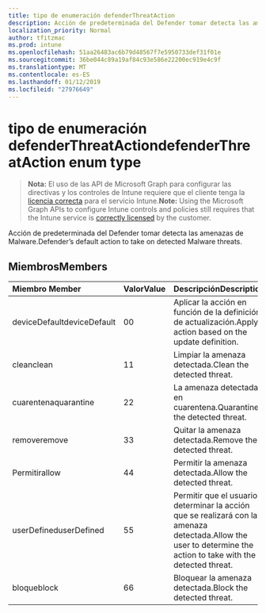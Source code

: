 ```yaml
---
title: tipo de enumeración defenderThreatAction
description: Acción de predeterminada del Defender tomar detecta las amenazas de Malware.
localization_priority: Normal
author: tfitzmac
ms.prod: intune
ms.openlocfilehash: 51aa26483ac6b79d48567f7e5950733def31f01e
ms.sourcegitcommit: 36be044c89a19af84c93e586e22200ec919e4c9f
ms.translationtype: MT
ms.contentlocale: es-ES
ms.lasthandoff: 01/12/2019
ms.locfileid: "27976649"
---
```

# <a name="defenderthreataction-enum-type"></a><span data-ttu-id="5a75a-103">tipo de enumeración defenderThreatAction</span><span class="sxs-lookup"><span data-stu-id="5a75a-103">defenderThreatAction enum type</span></span>

> <span data-ttu-id="5a75a-104">**Nota:** El uso de las API de Microsoft Graph para configurar las directivas y los controles de Intune requiere que el cliente tenga la [licencia correcta](https://go.microsoft.com/fwlink/?linkid=839381) para el servicio Intune.</span><span class="sxs-lookup"><span data-stu-id="5a75a-104">**Note:** Using the Microsoft Graph APIs to configure Intune controls and policies still requires that the Intune service is [correctly licensed](https://go.microsoft.com/fwlink/?linkid=839381) by the customer.</span></span>

<span data-ttu-id="5a75a-105">Acción de predeterminada del Defender tomar detecta las amenazas de Malware.</span><span class="sxs-lookup"><span data-stu-id="5a75a-105">Defender’s default action to take on detected Malware threats.</span></span>
## <a name="members"></a><span data-ttu-id="5a75a-106">Miembros</span><span class="sxs-lookup"><span data-stu-id="5a75a-106">Members</span></span>
|<span data-ttu-id="5a75a-107">Miembro	</span><span class="sxs-lookup"><span data-stu-id="5a75a-107">Member</span></span>|<span data-ttu-id="5a75a-108">Valor</span><span class="sxs-lookup"><span data-stu-id="5a75a-108">Value</span></span>|<span data-ttu-id="5a75a-109">Descripción</span><span class="sxs-lookup"><span data-stu-id="5a75a-109">Description</span></span>|
|:---|:---|:---|
|<span data-ttu-id="5a75a-110">deviceDefault</span><span class="sxs-lookup"><span data-stu-id="5a75a-110">deviceDefault</span></span>|<span data-ttu-id="5a75a-111">0</span><span class="sxs-lookup"><span data-stu-id="5a75a-111">0</span></span>|<span data-ttu-id="5a75a-112">Aplicar la acción en función de la definición de actualización.</span><span class="sxs-lookup"><span data-stu-id="5a75a-112">Apply action based on the update definition.</span></span>|
|<span data-ttu-id="5a75a-113">clean</span><span class="sxs-lookup"><span data-stu-id="5a75a-113">clean</span></span>|<span data-ttu-id="5a75a-114">1</span><span class="sxs-lookup"><span data-stu-id="5a75a-114">1</span></span>|<span data-ttu-id="5a75a-115">Limpiar la amenaza detectada.</span><span class="sxs-lookup"><span data-stu-id="5a75a-115">Clean the detected threat.</span></span>|
|<span data-ttu-id="5a75a-116">cuarentena</span><span class="sxs-lookup"><span data-stu-id="5a75a-116">quarantine</span></span>|<span data-ttu-id="5a75a-117">2</span><span class="sxs-lookup"><span data-stu-id="5a75a-117">2</span></span>|<span data-ttu-id="5a75a-118">La amenaza detectada en cuarentena.</span><span class="sxs-lookup"><span data-stu-id="5a75a-118">Quarantine the detected threat.</span></span>|
|<span data-ttu-id="5a75a-119">remove</span><span class="sxs-lookup"><span data-stu-id="5a75a-119">remove</span></span>|<span data-ttu-id="5a75a-120">3</span><span class="sxs-lookup"><span data-stu-id="5a75a-120">3</span></span>|<span data-ttu-id="5a75a-121">Quitar la amenaza detectada.</span><span class="sxs-lookup"><span data-stu-id="5a75a-121">Remove the detected threat.</span></span>|
|<span data-ttu-id="5a75a-122">Permitir</span><span class="sxs-lookup"><span data-stu-id="5a75a-122">allow</span></span>|<span data-ttu-id="5a75a-123">4</span><span class="sxs-lookup"><span data-stu-id="5a75a-123">4</span></span>|<span data-ttu-id="5a75a-124">Permitir la amenaza detectada.</span><span class="sxs-lookup"><span data-stu-id="5a75a-124">Allow the detected threat.</span></span>|
|<span data-ttu-id="5a75a-125">userDefined</span><span class="sxs-lookup"><span data-stu-id="5a75a-125">userDefined</span></span>|<span data-ttu-id="5a75a-126">5</span><span class="sxs-lookup"><span data-stu-id="5a75a-126">5</span></span>|<span data-ttu-id="5a75a-127">Permitir que el usuario determinar la acción que se realizará con la amenaza detectada.</span><span class="sxs-lookup"><span data-stu-id="5a75a-127">Allow the user to determine the action to take with the detected threat.</span></span>|
|<span data-ttu-id="5a75a-128">bloque</span><span class="sxs-lookup"><span data-stu-id="5a75a-128">block</span></span>|<span data-ttu-id="5a75a-129">6</span><span class="sxs-lookup"><span data-stu-id="5a75a-129">6</span></span>|<span data-ttu-id="5a75a-130">Bloquear la amenaza detectada.</span><span class="sxs-lookup"><span data-stu-id="5a75a-130">Block the detected threat.</span></span>|



